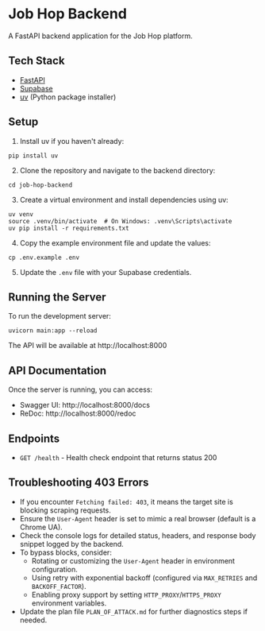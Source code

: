 # Job Hop Backend

A FastAPI backend application for the Job Hop platform.

## Tech Stack

- [FastAPI](https://fastapi.tiangolo.com/)
- [Supabase](https://supabase.io/)
- [uv](https://github.com/astral-sh/uv) (Python package installer)

## Setup

1. Install uv if you haven't already:
```
pip install uv
```

2. Clone the repository and navigate to the backend directory:
```
cd job-hop-backend
```

3. Create a virtual environment and install dependencies using uv:
```
uv venv
source .venv/bin/activate  # On Windows: .venv\Scripts\activate
uv pip install -r requirements.txt
```

4. Copy the example environment file and update the values:
```
cp .env.example .env
```

5. Update the `.env` file with your Supabase credentials.

## Running the Server

To run the development server:

```
uvicorn main:app --reload
```

The API will be available at http://localhost:8000

## API Documentation

Once the server is running, you can access:
- Swagger UI: http://localhost:8000/docs
- ReDoc: http://localhost:8000/redoc

## Endpoints

- `GET /health` - Health check endpoint that returns status 200

## Troubleshooting 403 Errors

- If you encounter `Fetching failed: 403`, it means the target site is blocking scraping requests.
- Ensure the `User-Agent` header is set to mimic a real browser (default is a Chrome UA).
- Check the console logs for detailed status, headers, and response body snippet logged by the backend.
- To bypass blocks, consider:
  - Rotating or customizing the `User-Agent` header in environment configuration.
  - Using retry with exponential backoff (configured via `MAX_RETRIES` and `BACKOFF_FACTOR`).
  - Enabling proxy support by setting `HTTP_PROXY`/`HTTPS_PROXY` environment variables.
- Update the plan file `PLAN_OF_ATTACK.md` for further diagnostics steps if needed.